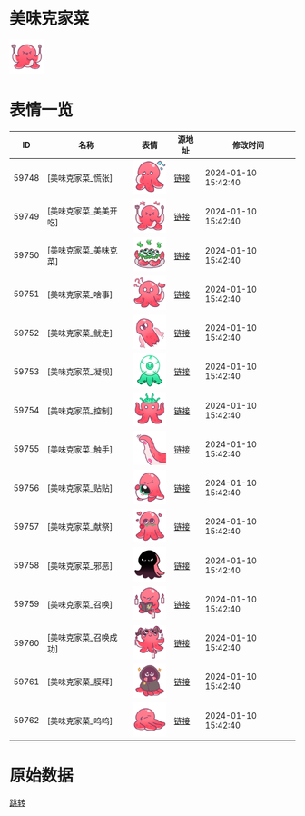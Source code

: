 # 美味克家菜

<img src="./cover.png" height="60" alt="cover" />

# 表情一览

|ID|名称|表情|源地址|修改时间|
|----|----|----|----|----|
|59748|[美味克家菜_慌张]|<img src="./pic/059748_%5B美味克家菜_慌张%5D.png" height="60" alt="慌张"/>|[链接](https://i0.hdslb.com/bfs/garb/dc2a42b1b129cb0c0a0130c575db3eff2fcac63a.png)|2024-01-10 15:42:40|
|59749|[美味克家菜_美美开吃]|<img src="./pic/059749_%5B美味克家菜_美美开吃%5D.png" height="60" alt="美美开吃"/>|[链接](https://i0.hdslb.com/bfs/garb/8d27c84943dc38ba92a9f46caa484cf2063c576a.png)|2024-01-10 15:42:40|
|59750|[美味克家菜_美味克菜]|<img src="./pic/059750_%5B美味克家菜_美味克菜%5D.png" height="60" alt="美味克菜"/>|[链接](https://i0.hdslb.com/bfs/garb/5f6eb9e3a4e1613f13dae45ed858ce40a108c17d.png)|2024-01-10 15:42:40|
|59751|[美味克家菜_啥事]|<img src="./pic/059751_%5B美味克家菜_啥事%5D.png" height="60" alt="啥事"/>|[链接](https://i0.hdslb.com/bfs/garb/aed89cda874d74c971ac75c9c3c46332e6453081.png)|2024-01-10 15:42:40|
|59752|[美味克家菜_鱿走]|<img src="./pic/059752_%5B美味克家菜_鱿走%5D.png" height="60" alt="鱿走"/>|[链接](https://i0.hdslb.com/bfs/garb/94952cce99ff83f675388141478c29a4a68cb8f7.png)|2024-01-10 15:42:40|
|59753|[美味克家菜_凝视]|<img src="./pic/059753_%5B美味克家菜_凝视%5D.png" height="60" alt="凝视"/>|[链接](https://i0.hdslb.com/bfs/garb/6524fe1cbe6c71c93e6e5bf802d64bfc881cd548.png)|2024-01-10 15:42:40|
|59754|[美味克家菜_控制]|<img src="./pic/059754_%5B美味克家菜_控制%5D.png" height="60" alt="控制"/>|[链接](https://i0.hdslb.com/bfs/garb/cb66f5ee64195218ce7ed713f739864e2add6466.png)|2024-01-10 15:42:40|
|59755|[美味克家菜_触手]|<img src="./pic/059755_%5B美味克家菜_触手%5D.png" height="60" alt="触手"/>|[链接](https://i0.hdslb.com/bfs/garb/edfb1dd0604bcbb150c9f4e6eb63867ffe13765d.png)|2024-01-10 15:42:40|
|59756|[美味克家菜_贴贴]|<img src="./pic/059756_%5B美味克家菜_贴贴%5D.png" height="60" alt="贴贴"/>|[链接](https://i0.hdslb.com/bfs/garb/393a433e1981d403c86ed755975aac2803498765.png)|2024-01-10 15:42:40|
|59757|[美味克家菜_献祭]|<img src="./pic/059757_%5B美味克家菜_献祭%5D.png" height="60" alt="献祭"/>|[链接](https://i0.hdslb.com/bfs/garb/cec57240afd3e8d5dce6f9abac9d0792d43a7c71.png)|2024-01-10 15:42:40|
|59758|[美味克家菜_邪恶]|<img src="./pic/059758_%5B美味克家菜_邪恶%5D.png" height="60" alt="邪恶"/>|[链接](https://i0.hdslb.com/bfs/garb/5b0bebab01427b9c5d5c7a4be61f6f60f3817ccd.png)|2024-01-10 15:42:40|
|59759|[美味克家菜_召唤]|<img src="./pic/059759_%5B美味克家菜_召唤%5D.png" height="60" alt="召唤"/>|[链接](https://i0.hdslb.com/bfs/garb/e63ad5f13ffa98b80b76807deeda9e07abb96d29.png)|2024-01-10 15:42:40|
|59760|[美味克家菜_召唤成功]|<img src="./pic/059760_%5B美味克家菜_召唤成功%5D.png" height="60" alt="召唤成功"/>|[链接](https://i0.hdslb.com/bfs/garb/3c102e3fbd50e52a0ab96aed221c2f4f8edf342a.png)|2024-01-10 15:42:40|
|59761|[美味克家菜_膜拜]|<img src="./pic/059761_%5B美味克家菜_膜拜%5D.png" height="60" alt="膜拜"/>|[链接](https://i0.hdslb.com/bfs/garb/05503786a624a39b590c63978ed91fff3e43cb9b.png)|2024-01-10 15:42:40|
|59762|[美味克家菜_呜呜]|<img src="./pic/059762_%5B美味克家菜_呜呜%5D.png" height="60" alt="呜呜"/>|[链接](https://i0.hdslb.com/bfs/garb/ddd54e1923681bf0f60f440ed44f176b842590dc.png)|2024-01-10 15:42:40|

# 原始数据

[跳转](./raw.json)

